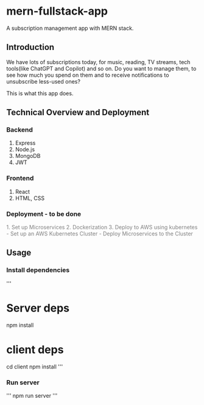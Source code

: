# mern-fullstack-app
A subscription management app with MERN stack.

## Introduction
We have lots of subscriptions today, for music, reading, TV streams, tech tools(like ChatGPT and Copilot) and so on. Do you want to manage them, to see how much you spend on them and to receive notifications to unsubscribe less-used ones?

This is what this app does.

## Technical Overview and Deployment

### Backend
1. Express
2. Node.js
3. MongoDB
4. JWT

### Frontend
1. React
2. HTML, CSS

### Deployment - to be done
<span style="color:gray">
1. Set up Microservices
2. Dockerization
3. Deploy to AWS using kubernetes
    - Set up an AWS Kubernetes Cluster
    - Deploy Microservices to the Cluster
</span>

## Usage

### Install dependencies
'''
# Server deps
npm install
# client deps
cd client
npm install
'''
### Run server
'''
npm run server
'''